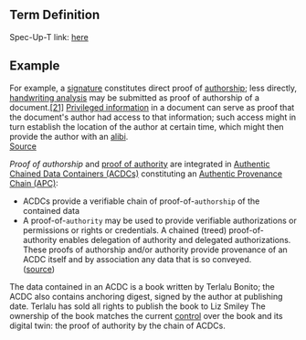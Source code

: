 ## Term Definition

Spec-Up-T link: <a href='https://weboftrust.github.io/WOT-terms/docs/glossary/proof-of-authorship'>here</a>

## Example

For example, a [signature](https://en.wikipedia.org/wiki/Signature) constitutes direct proof of [authorship](https://en.wikipedia.org/wiki/Authorship); less directly, [handwriting analysis](https://en.wikipedia.org/wiki/Handwriting_analysis) may be submitted as proof of authorship of a document.[[21]](https://en.wikipedia.org/wiki/Proof_(truth)?wprov=srpw1_0#cite_note-21) [Privileged information](https://en.wikipedia.org/wiki/Secret) in a document can serve as proof that the document's author had access to that information; such access might in turn establish the location of the author at certain time, which might then provide the author with an [alibi](https://en.wikipedia.org/wiki/Alibi).  
[Source](https://en.wikipedia.org/wiki/Proof_(truth))


_Proof of authorship_ and [proof of authority](proof-of-authority) are integrated in [Authentic Chained Data Containers (ACDCs)](authentic-chained-data-container) constituting an [Authentic Provenance Chain (APC)](authentic-provenance-chain):
- ACDCs provide a verifiable chain of proof-of-`authorship` of the contained data
- A proof-of-`authority` may be used to provide verifiable authorizations or permissions or rights or credentials. A chained (treed) proof-of-authority enables delegation of authority and delegated authorizations.
These proofs of authorship and/or authority provide provenance of an ACDC itself and by association any data that is so conveyed.  
([source](https://github.com/trustoverip/tswg-acdc-specification/blob/main/draft-ssmith-acdc.md#introduction))


The data contained in an ACDC is a book written by Terlalu Bonito; the ACDC also contains anchoring digest, signed by the author at publishing date. Terlalu has sold all rights to publish the book to Liz Smiley The ownership of the book matches the current [control](controller) over the book and its digital twin: the proof of authority by the chain of ACDCs.
